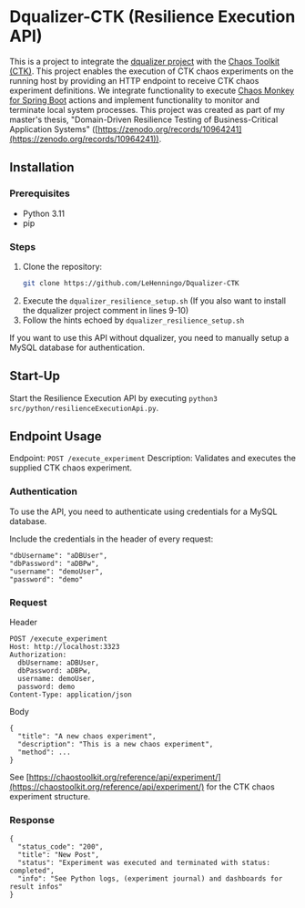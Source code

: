 # Dqualizer-CTK (Resilience Execution API)

This is a project to integrate the [dqualizer project](https://github.com/dqualizer) with the [Chaos Toolkit (CTK)](https://github.com/chaostoolkit). This project enables the execution of CTK chaos experiments on the running host by providing an HTTP endpoint to receive CTK chaos experiment definitions.
We integrate functionality to execute [Chaos Monkey for Spring Boot](https://github.com/codecentric/chaos-monkey-spring-boot) actions and implement functionality to monitor and terminate local system processes. 
This project was created as part of my master's thesis, "Domain-Driven Resilience Testing of Business-Critical Application Systems" ([https://zenodo.org/records/10964241](https://zenodo.org/records/10964241)).

## Installation

### Prerequisites

- Python 3.11
- pip

### Steps

1. Clone the repository:
   ```sh
   git clone https://github.com/LeHenningo/Dqualizer-CTK
   
2. Execute the `dqualizer_resilience_setup.sh` (If you also want to install the dqualizer project comment in lines 9-10)
3. Follow the hints echoed by `dqualizer_resilience_setup.sh`

If you want to use this API without dqualizer, you need to manually setup a MySQL database for authentication. 

## Start-Up

Start the Resilience Execution API by executing `python3 src/python/resilienceExecutionApi.py`.

## Endpoint Usage

Endpoint: `POST /execute_experiment`
Description: Validates and executes the supplied CTK chaos experiment.

### Authentication

To use the API, you need to authenticate using credentials for a MySQL database.

Include the credentials in the header of every request:
  ```plaintext
  "dbUsername": "aDBUser",
  "dbPassword": "aDBPw",
  "username": "demoUser",
  "password": "demo"
```

### Request
Header
```plaintext
POST /execute_experiment
Host: http://localhost:3323
Authorization:
  dbUsername: aDBUser,
  dbPassword: aDBPw,
  username: demoUser,
  password: demo
Content-Type: application/json
```
Body
```plaintext
{
  "title": "A new chaos experiment",
  "description": "This is a new chaos experiment",
  "method": ...
}
```
See [https://chaostoolkit.org/reference/api/experiment/](https://chaostoolkit.org/reference/api/experiment/) for the CTK chaos experiment structure.

### Response
```plaintext
{
  "status_code": "200",
  "title": "New Post",
  "status": "Experiment was executed and terminated with status: completed", 
  "info": "See Python logs, (experiment journal) and dashboards for result infos"
}
```



